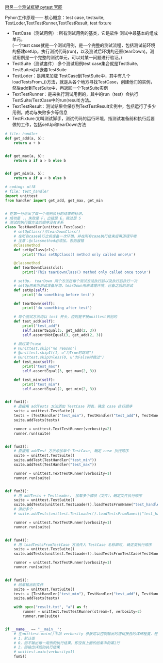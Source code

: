 [附另一个测试框架 pytest 官网](https://docs.pytest.org/en/latest/getting-started.html#install-pytest)

Pyhon工作原理—— 核心概念：test case, testsuite, TestLoder,TextTestRunner,TextTestResult, test fixture


* TestCase（测试用例）: 所有测试用例的基类，它是软件 测试中最基本的组成单元。  
	(一个test case就是一个测试用例，是一个完整的测试流程，包括测试前环境的搭建setUp，执行测试代码(run)，以及测试后环境的还原(tearDown)。测试用例是一个完整的测试单元，可以对某一问题进行验证。)
* TestSuite（测试套件）:多个测试用例test case集合就是TestSuite，TestSuite可以嵌套TestSuite
* TestLoder：是用来加载 TestCase到TestSuite中，其中有几个loadTestsFrom_()方法，就是从各个地方寻找TestCase，创建他们的实例，然后add到TestSuite中，再返回一个TestSuite实例
* TextTestRunner：是来执行测试用例的，其中的run（test）会执行TestSuite/TestCase中的run(result)方法。
* TextTestResult：测试结果会保存到TextTestResult实例中，包括运行了多少用例，成功与失败多少等信息
* TestFixture:又叫测试脚手，测试代码的运行环境，指测试准备前和执行后要做的工作，包括setUp和tearDown方法


```python
# file: handler
def get_add(a, b):
    return a + b


def get_max(a, b):
    return a if a > b else b


def get_min(a, b):
    return a if a < b else b

```


```python
# coding: utf8
# file: test_handler
import unittest
from handler import get_add, get_max, get_min


# 在第一行给出了每一个用例执行的结果的标识，
# 成功是 .，失败是 F，出错是 E，跳过是 S
# 测试的执行跟方法的顺序没有关系
class TestHandler(unittest.TestCase):
    # setUpClass()与tearDownClass() 
    # 在所有case执行之前准备一次环境，并在所有case执行结束后再清理环境
    # 注意：@classmethod必须加，否则报错
    @classmethod
    def setUpClass(cls):
        print('This setUpClass() method only called once\n')

    @classmethod
    def tearDownClass(cls):
        print('This tearDownClass() method only called once too\n')

    # setUp， tearDown 两个方法在每个测试方法执行前以及执行后执行一次
    # setUp用来为测试准备环境，tearDown用来清理环境，已备之后的测试
    def setUp(self):
        print('do something before test')

    def tearDown(self):
        print('do something after test')

    # 每个测试方法均以 test 开头，否则是不被unittest识别的
    def test_add(self):
        print("test_add")
        self.assertEqual(5, get_add(2, 3))
        self.assertNotEqual(3, get_add(2, 3))

    # 跳过某个case
    # @unittest.skip("no reason")
    # @unittest.skipIf(1, u"为True时跳过")
    # @unittest.skipUnless(0, u"为False时跳过")
    def test_max(self):
        print("test_max")
        self.assertEqual(3, get_max(2, 3))

    def test_min(self):
        print("test_min")
        self.assertEqual(2, get_min(2, 3))


def fun1():
    # 直接用 addTests 方法添加 TestCase 列表，确定 case 执行顺序
    suite = unittest.TestSuite()
    tests = [TestHandler("test_min"), TestHandler("test_add"), TestHandler("test_max")]
    suite.addTests(tests)

    runner = unittest.TextTestRunner(verbosity=2)
    runner.run(suite)


def fun2():
    # 直接用 addTest 方法添加单个 TestCase, 确定 case 执行顺序
    suite = unittest.TestSuite()
    suite.addTest(TestHandler("test_min"))
    suite.addTest(TestHandler("test_max"))

    runner = unittest.TextTestRunner(verbosity=1)
    runner.run(suite)


def fun3():
    # 用 addTests + TestLoader， 加载多个模块（文件），确定文件执行顺序
    suite = unittest.TestSuite()
    suite.addTests(unittest.TestLoader().loadTestsFromName("test_handler.TestHandler"))
    # 添加多个
    # suite.addTests(unittest.TestLoader().loadTestsFromNames(["test_handler.TestHandler"]))

    runner = unittest.TextTestRunner(verbosity=1)
    runner.run(suite)


def fun4():
    # 用 loadTestsFromTestCase 方法传入 TestCase 名称即可, 确定类执行顺序
    suite = unittest.TestSuite()
    suite.addTests(unittest.TestLoader().loadTestsFromTestCase(TestHandler))

    runner = unittest.TextTestRunner(verbosity=1)
    runner.run(suite)


def fun5():
    # 结果输出到文件
    suite = unittest.TestSuite()
    tests = [TestHandler("test_min"), TestHandler("test_add"), TestHandler("test_max")]
    suite.addTests(tests)

    with open("result.txt", "a") as f:
        runner = unittest.TextTestRunner(stream=f, verbosity=2)
        runner.run(suite)


if __name__ == "__main__":
    # 在unittest.main()中加 verbosity 参数可以控制输出的错误报告的详细程度，是
    # 1，默认值
    # 0，则不输出每一用例的执行结果，即没有上面的结果中的第1行
    # 2，则输出详细的执行结果
    # unittest.main(verbosity=1)
    fun5()
```
